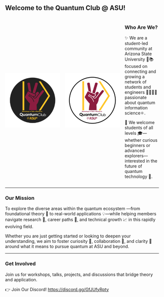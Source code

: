 
## Welcome to the Quantum Club @ ASU!

<div style="display:flex; align-items:center; gap:16px;">
  <img src="assets/img/LogoV3_CircleDark.png" class="light" alt="Light mode only" style="width:180px; max-width:200px; height:auto;">
  <img src="assets/img/LogoV3_Circle.png" class="dark" alt="Dark mode only" style="width:180px; max-width:200px; height:auto;">
  <div>
    <h3> Who Are We? </h3>
    <p>
    ✨ We are a student-led community at Arizona State University 🌵📚 focused on connecting and growing a network of students and engineers 👩‍💻👨‍🔬 passionate about quantum information science⚛️.

  🙌 We welcome students of all levels 🎓—whether curious beginners or advanced explorers—interested in the future of quantum technology 🚀.
    </p>
  </div>
</div>

<hr> 

### Our Mission
To explore the diverse areas within the quantum ecosystem —from foundational theory 📖 to real-world applications 💡—while helping members navigate research 🔬, career paths 🧭, and technical growth 📈 in this rapidly evolving field.

Whether you are just getting started or looking to deepen your understanding, we aim to foster curiosity 🤔, collaboration 🤗, and clarity 🔎 around what it means to pursue quantum at ASU and beyond.

<hr> 

### Get Involved
Join us for workshops, talks, projects, and discussions that bridge theory and application.

👉 Join Our Discord!
https://discord.gg/GfJUfyRpty
